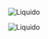 ![Liquido](https://github.com/CesarRam30020/SimulacionPorComputadora-CesarRamirez/assets/116384269/31fd55c9-cfb1-44ca-a6ab-8762fa2b7266)

![Liquido](https://github.com/CesarRam30020/SimulacionPorComputadora-CesarRamirez/assets/116384269/6f73a5ac-d0fe-49ad-9f2b-36b1bf7ffeb5)
